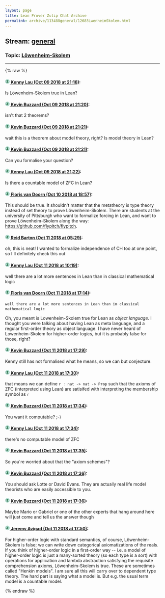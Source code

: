 ```yaml
---
layout: page
title: Lean Prover Zulip Chat Archive 
permalink: archive/113488general/12683LwenheimSkolem.html
---
```


## Stream: [general](index.html)
### Topic: [Löwenheim-Skolem](12683LwenheimSkolem.html)

---


{% raw %}
#### [![Click to go to Zulip](../../assets/img/zulip2.png) Kenny Lau (Oct 09 2018 at 21:18)](https://leanprover.zulipchat.com/#narrow/stream/113488-general/topic/L%C3%B6wenheim-Skolem/near/135492014):
Is Löwenheim-Skolem true in Lean?

#### [![Click to go to Zulip](../../assets/img/zulip2.png) Kevin Buzzard (Oct 09 2018 at 21:20)](https://leanprover.zulipchat.com/#narrow/stream/113488-general/topic/L%C3%B6wenheim-Skolem/near/135492142):
isn't that 2 theorems?

#### [![Click to go to Zulip](../../assets/img/zulip2.png) Kevin Buzzard (Oct 09 2018 at 21:21)](https://leanprover.zulipchat.com/#narrow/stream/113488-general/topic/L%C3%B6wenheim-Skolem/near/135492171):
wait this is a theorem about model theory, right? Is model theory in Lean?

#### [![Click to go to Zulip](../../assets/img/zulip2.png) Kevin Buzzard (Oct 09 2018 at 21:21)](https://leanprover.zulipchat.com/#narrow/stream/113488-general/topic/L%C3%B6wenheim-Skolem/near/135492186):
Can you formalise your question?

#### [![Click to go to Zulip](../../assets/img/zulip2.png) Kenny Lau (Oct 09 2018 at 21:22)](https://leanprover.zulipchat.com/#narrow/stream/113488-general/topic/L%C3%B6wenheim-Skolem/near/135492286):
Is there a countable model of ZFC in Lean?

#### [![Click to go to Zulip](../../assets/img/zulip2.png) Floris van Doorn (Oct 10 2018 at 18:57)](https://leanprover.zulipchat.com/#narrow/stream/113488-general/topic/L%C3%B6wenheim-Skolem/near/135553994):
This should be true. It shouldn't matter that the metatheory is type theory instead of set theory to prove Löwenheim-Skolem. 
There are students at the university of Pittsburgh who want to formalize forcing in Lean, and want to prove Löwenheim-Skolem along the way: https://github.com/flypitch/flypitch.

#### [![Click to go to Zulip](../../assets/img/zulip2.png) Reid Barton (Oct 11 2018 at 05:29)](https://leanprover.zulipchat.com/#narrow/stream/113488-general/topic/L%C3%B6wenheim-Skolem/near/135583543):
oh, this is neat! I wanted to formalize independence of CH too at one point, so I'll definitely check this out

#### [![Click to go to Zulip](../../assets/img/zulip2.png) Kenny Lau (Oct 11 2018 at 10:19)](https://leanprover.zulipchat.com/#narrow/stream/113488-general/topic/L%C3%B6wenheim-Skolem/near/135593457):
well there are a lot more sentences in Lean than in classical mathematical logic

#### [![Click to go to Zulip](../../assets/img/zulip2.png) Floris van Doorn (Oct 11 2018 at 17:14)](https://leanprover.zulipchat.com/#narrow/stream/113488-general/topic/L%C3%B6wenheim-Skolem/near/135615282):
```quote
well there are a lot more sentences in Lean than in classical mathematical logic
```
Oh, you meant is Lowenheim-Skolem true for Lean as *object language*.
I thought you were talking about having Lean as meta language, and a regular first-order theory as object language. I have never heard of Lowenheim-Skolem for higher-order logics, but it is probably false for those, right?

#### [![Click to go to Zulip](../../assets/img/zulip2.png) Kevin Buzzard (Oct 11 2018 at 17:29)](https://leanprover.zulipchat.com/#narrow/stream/113488-general/topic/L%C3%B6wenheim-Skolem/near/135616391):
Kenny still has not formalised what he means, so we can but conjecture.

#### [![Click to go to Zulip](../../assets/img/zulip2.png) Kenny Lau (Oct 11 2018 at 17:30)](https://leanprover.zulipchat.com/#narrow/stream/113488-general/topic/L%C3%B6wenheim-Skolem/near/135616522):
that means we can define `r : nat -> nat -> Prop` such that the axioms of ZFC (interpreted using Lean) are satisifed with interpreting the membership symbol as `r`

#### [![Click to go to Zulip](../../assets/img/zulip2.png) Kevin Buzzard (Oct 11 2018 at 17:34)](https://leanprover.zulipchat.com/#narrow/stream/113488-general/topic/L%C3%B6wenheim-Skolem/near/135616749):
You want it computable? ;-)

#### [![Click to go to Zulip](../../assets/img/zulip2.png) Kenny Lau (Oct 11 2018 at 17:34)](https://leanprover.zulipchat.com/#narrow/stream/113488-general/topic/L%C3%B6wenheim-Skolem/near/135616786):
there's no computable model of ZFC

#### [![Click to go to Zulip](../../assets/img/zulip2.png) Kevin Buzzard (Oct 11 2018 at 17:35)](https://leanprover.zulipchat.com/#narrow/stream/113488-general/topic/L%C3%B6wenheim-Skolem/near/135616815):
So you're worried about that the "axiom schemes"?

#### [![Click to go to Zulip](../../assets/img/zulip2.png) Kevin Buzzard (Oct 11 2018 at 17:36)](https://leanprover.zulipchat.com/#narrow/stream/113488-general/topic/L%C3%B6wenheim-Skolem/near/135616833):
You should ask Lotte or David Evans. They are actually real life model theorists who are easily accessible to you.

#### [![Click to go to Zulip](../../assets/img/zulip2.png) Kevin Buzzard (Oct 11 2018 at 17:36)](https://leanprover.zulipchat.com/#narrow/stream/113488-general/topic/L%C3%B6wenheim-Skolem/near/135616896):
Maybe Mario or Gabriel or one of the other experts that hang around here will just come and tell us the answer though

#### [![Click to go to Zulip](../../assets/img/zulip2.png) Jeremy Avigad (Oct 11 2018 at 17:50)](https://leanprover.zulipchat.com/#narrow/stream/113488-general/topic/L%C3%B6wenheim-Skolem/near/135617765):
For higher-order logic with standard semantics, of course, Löwenheim-Skolem is false; we can write down categorical axiomatizations of the reals. 
If you think of higher-order logic in a first-order way -- i.e. a model of higher-order logic is just a many-sorted theory (so each type is a sort) with operations for application and lambda abstraction satisfying the requisite comprehension axioms, Löwenheim-Skolem is true. These are sometimes called "Henkin models". I am sure all this will carry over to dependent type theory. The hard part is saying what a model is. But e.g. the usual term model is a countable model.


{% endraw %}
